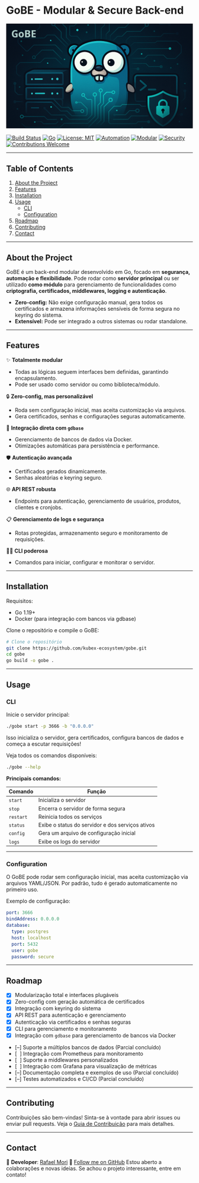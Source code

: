 # GoBE - Modular & Secure Back-end

![GoBE Banner](/docs/assets/top_banner_lg_b.png)

[![Build Status](https://img.shields.io/github/actions/workflow/status/kubex-ecosystem/gobe/release.yml?branch=main)](https://github.com/kubex-ecosystem/gobe/actions)
[![Go](https://img.shields.io/badge/Go-1.24+-00ADD8?logo=go&logoColor=white)](https://go.dev/)
[![License: MIT](https://img.shields.io/badge/license-MIT-green.svg)](https://github.com/kubex-ecosystem/gobe/blob/main/LICENSE)
[![Automation](https://img.shields.io/badge/automation-zero%20config-blue)](#features)
[![Modular](https://img.shields.io/badge/modular-yes-yellow)](#features)
[![Security](https://img.shields.io/badge/security-high-red)](#features)
[![Contributions Welcome](https://img.shields.io/badge/contributions-welcome-brightgreen.svg)](https://github.com/kubex-ecosystem/gobe/blob/main/CONTRIBUTING.md)

---

## **Table of Contents**

1. [About the Project](#about-the-project)
2. [Features](#features)
3. [Installation](#installation)
4. [Usage](#usage)
    - [CLI](#cli)
    - [Configuration](#configuration)
5. [Roadmap](#roadmap)
6. [Contributing](#contributing)
7. [Contact](#contact)

---

## **About the Project**

GoBE é um back-end modular desenvolvido em Go, focado em **segurança, automação e flexibilidade**. Pode rodar como **servidor principal** ou ser utilizado **como módulo** para gerenciamento de funcionalidades como **criptografia, certificados, middlewares, logging e autenticação**.

- **Zero-config:** Não exige configuração manual, gera todos os certificados e armazena informações sensíveis de forma segura no keyring do sistema.
- **Extensível:** Pode ser integrado a outros sistemas ou rodar standalone.

---

## **Features**

✨ **Totalmente modular**

- Todas as lógicas seguem interfaces bem definidas, garantindo encapsulamento.
- Pode ser usado como servidor ou como biblioteca/módulo.

🔒 **Zero-config, mas personalizável**

- Roda sem configuração inicial, mas aceita customização via arquivos.
- Gera certificados, senhas e configurações seguras automaticamente.

🔗 **Integração direta com `gdbase`**

- Gerenciamento de bancos de dados via Docker.
- Otimizações automáticas para persistência e performance.

🛡️ **Autenticação avançada**

- Certificados gerados dinamicamente.
- Senhas aleatórias e keyring seguro.

🌐 **API REST robusta**

- Endpoints para autenticação, gerenciamento de usuários, produtos, clientes e cronjobs.

📋 **Gerenciamento de logs e segurança**

- Rotas protegidas, armazenamento seguro e monitoramento de requisições.

🧑‍💻 **CLI poderosa**

- Comandos para iniciar, configurar e monitorar o servidor.

---

## **Installation**

Requisitos:

- Go 1.19+
- Docker (para integração com bancos via gdbase)

Clone o repositório e compile o GoBE:

```sh
# Clone o repositório
git clone https://github.com/kubex-ecosystem/gobe.git
cd gobe
go build -o gobe .
```

---

## **Usage**

### CLI

Inicie o servidor principal:

```sh
./gobe start -p 3666 -b "0.0.0.0"
```

Isso inicializa o servidor, gera certificados, configura bancos de dados e começa a escutar requisições!

Veja todos os comandos disponíveis:

```sh
./gobe --help
```

**Principais comandos:**

| Comando   | Função                                             |
|-----------|----------------------------------------------------|
| `start`   | Inicializa o servidor                              |
| `stop`    | Encerra o servidor de forma segura                 |
| `restart` | Reinicia todos os serviços                         |
| `status`  | Exibe o status do servidor e dos serviços ativos   |
| `config`  | Gera um arquivo de configuração inicial            |
| `logs`    | Exibe os logs do servidor                          |

---

### Configuration

O GoBE pode rodar sem configuração inicial, mas aceita customização via arquivos YAML/JSON. Por padrão, tudo é gerado automaticamente no primeiro uso.

Exemplo de configuração:

```yaml
port: 3666
bindAddress: 0.0.0.0
database:
  type: postgres
  host: localhost
  port: 5432
  user: gobe
  password: secure
```

---

## **Roadmap**

- [x] Modularização total e interfaces plugáveis
- [x] Zero-config com geração automática de certificados
- [x] Integração com keyring do sistema
- [x] API REST para autenticação e gerenciamento
- [x] Autenticação via certificados e senhas seguras
- [x] CLI para gerenciamento e monitoramento
- [x] Integração com `gdbase` para gerenciamento de bancos via Docker
- [–] Suporte a múltiplos bancos de dados (Parcial concluído)
- [&nbsp;&nbsp;] Integração com Prometheus para monitoramento
- [&nbsp;&nbsp;] Suporte a middlewares personalizados
- [&nbsp;&nbsp;] Integração com Grafana para visualização de métricas
- [–] Documentação completa e exemplos de uso (Parcial concluído)
- [–] Testes automatizados e CI/CD (Parcial concluído)

---

## **Contributing**

Contribuições são bem-vindas! Sinta-se à vontade para abrir issues ou enviar pull requests. Veja o [Guia de Contribuição](docs/CONTRIBUTING.md) para mais detalhes.

---

## **Contact**

💌 **Developer**:
[Rafael Mori](mailto:rafa-mori@gmail.com)
💼 [Follow me on GitHub](https://github.com/kubex-ecosystem)
Estou aberto a colaborações e novas ideias. Se achou o projeto interessante, entre em contato!
